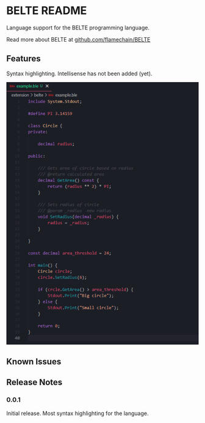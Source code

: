 # BELTE README

Language support for the BELTE programming language.

Read more about BELTE at [github.com/flamechain/BELTE](https://github.com/flamechain/BELTE)

## Features

Syntax highlighting. Intellisense has not been added (yet).

![example](images/example1.png)

## Known Issues

## Release Notes

### 0.0.1

Initial release. Most syntax highlighting for the language.
